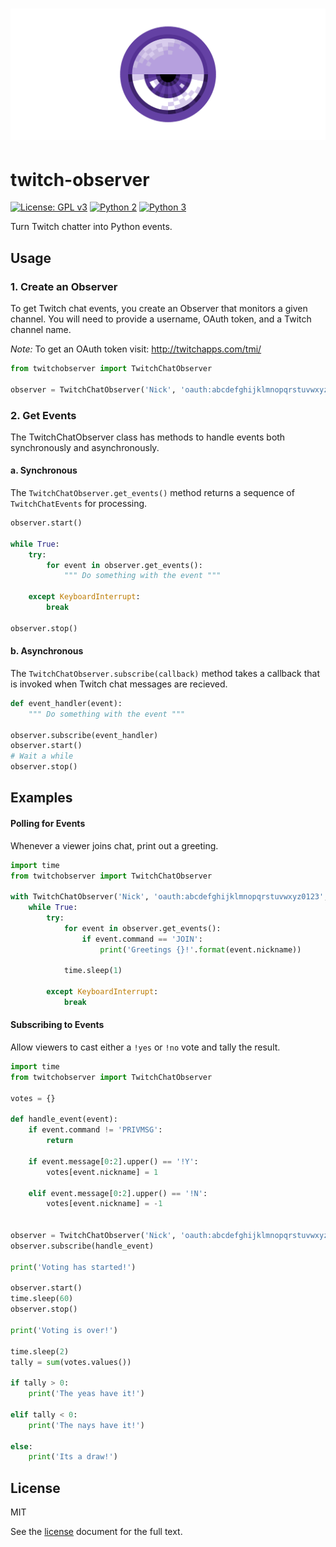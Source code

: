# [![twitch-observer](.media/header.png)](https://github.com/JoshuaSkelly/twitch-observer)

# twitch-observer

[![License: GPL v3](https://img.shields.io/badge/license-MIT-blue.svg)](./LICENSE) [![Python 2](https://img.shields.io/badge/python-2-blue.svg)]() [![Python 3](https://img.shields.io/badge/python-3-blue.svg)]()

Turn Twitch chatter into Python events.

## Usage

### 1. Create an Observer

To get Twitch chat events, you create an Observer that monitors a given channel. You will need to provide a username, OAuth token, and a Twitch channel name.

*Note:* To get an OAuth token visit: http://twitchapps.com/tmi/

```python
from twitchobserver import TwitchChatObserver

observer = TwitchChatObserver('Nick', 'oauth:abcdefghijklmnopqrstuvwxyz0123', '#channel')
```

### 2. Get Events

The TwitchChatObserver class has methods to handle events both synchronously and asynchronously.

#### a. Synchronous

The ```TwitchChatObserver.get_events()``` method returns a sequence of ```TwitchChatEvents``` for processing.

```python
observer.start()

while True:
    try:
        for event in observer.get_events():
            """ Do something with the event """
            
    except KeyboardInterrupt:
        break

observer.stop()
```

#### b. Asynchronous

The ```TwitchChatObserver.subscribe(callback)``` method takes a callback that is invoked when Twitch chat messages are recieved. 

```python
def event_handler(event):
    """ Do something with the event """
    
observer.subscribe(event_handler)
observer.start()
# Wait a while
observer.stop()
```

## Examples

#### Polling for Events

Whenever a viewer joins chat, print out a greeting.

```python
import time
from twitchobserver import TwitchChatObserver

with TwitchChatObserver('Nick', 'oauth:abcdefghijklmnopqrstuvwxyz0123', '#channel') as observer:
    while True:
        try:
            for event in observer.get_events():
                if event.command == 'JOIN':
                    print('Greetings {}!'.format(event.nickname))

            time.sleep(1)

        except KeyboardInterrupt:
            break
```

#### Subscribing to Events

Allow viewers to cast either a ```!yes``` or ```!no``` vote and tally the result.

```python
import time
from twitchobserver import TwitchChatObserver

votes = {}

def handle_event(event):
    if event.command != 'PRIVMSG':
        return
        
    if event.message[0:2].upper() == '!Y':
        votes[event.nickname] = 1
        
    elif event.message[0:2].upper() == '!N':
        votes[event.nickname] = -1
        

observer = TwitchChatObserver('Nick', 'oauth:abcdefghijklmnopqrstuvwxyz0123', '#channel')
observer.subscribe(handle_event)

print('Voting has started!')

observer.start()
time.sleep(60)
observer.stop()

print('Voting is over!')

time.sleep(2)
tally = sum(votes.values())

if tally > 0:
    print('The yeas have it!')

elif tally < 0:
    print('The nays have it!')

else:
    print('Its a draw!')
```

## License
MIT

See the [license](./LICENSE) document for the full text.
